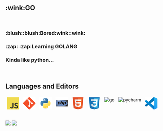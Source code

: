 <!-- ### Hi there 👋 -->
 <h2>:wink:GO</h2><br>
 <h3>:blush::blush:Bored:wink::wink:</h3>
 <h3>:zap: :zap:Learning GOLANG</h3>
 <h3>Kinda like python...</h3><br>
 <h2> Languages and Editors </h2>
<p>
<img src="https://github.com/devicons/devicon/blob/master/icons/javascript/javascript-original.svg" alt="Javascript" height="40" style="vertical-align:top; margin:4px" >
<img src="https://github.com/devicons/devicon/blob/master/icons/git/git-original.svg" alt="git" height="40" style="vertical-align:top; margin:4px">	
<img src="https://github.com/devicons/devicon/blob/master/icons/python/python-original.svg" alt="python" height="40" style="vertical-align:top; margin:4px">	
<img src="https://github.com/devicons/devicon/blob/master/icons/php/php-original.svg" alt="php" height="40" style="vertical-align:top; margin:4px">	
<img src="https://github.com/devicons/devicon/blob/master/icons/html5/html5-original.svg" alt="html" height="40" style="vertical-align:top; margin:4px">
<img src="https://github.com/devicons/devicon/blob/master/icons/css3/css3-original.svg" alt="css" height="40" style="vertical-align:top; margin:4px">
<img src="https://download.logo.wine/logo/Go_(programming_language)/Go_(programming_language)-Logo.wine.png" alt="go" height="40" style="vertical-align:top; margin:4px" >
<img src="https://resources.jetbrains.com/storage/products/pycharm/img/meta/pycharm_logo_300x300.png" alt="pycharm" height="40" style="vertical-align:top; margin:4px" >
<img src="https://raw.githubusercontent.com/github/explore/80688e429a7d4ef2fca1e82350fe8e3517d3494d/topics/visual-studio-code/visual-studio-code.png" alt="vscode" height="40" style="vertical-align:top; margin:4px" >
</p> <br>
<img src=https://github-readme-stats.vercel.app/api?username=DeeAnnEye&show_icons=true&theme=blue-green>
<img src=https://github-readme-stats.vercel.app/api/top-langs/?username=DeeAnnEye&layout=compact&theme=blue-green>
